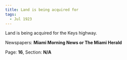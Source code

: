 ```yaml
---  
title: Land is being acquired for  
tags:  
  - Jul 1923  
---  
```

  
Land is being acquired for the Keys highway.  
  
Newspapers: **Miami Morning News or The Miami Herald**  
  
Page: **16**, Section: **N/A** 
